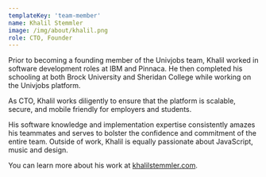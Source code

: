 ```yaml
---
templateKey: 'team-member'
name: Khalil Stemmler
image: /img/about/khalil.png
role: CTO, Founder
---
```


Prior to becoming a founding member of the Univjobs team, Khalil worked in software development roles at IBM and Pinnaca. He then completed his schooling at both Brock University and Sheridan College while working on the Univjobs platform.

As CTO, Khalil works diligently to ensure that the platform is scalable, secure, and mobile friendly for employers and students.

His software knowledge and implementation expertise consistently amazes his teammates and serves to bolster the confidence and commitment of the entire team. Outside of work, Khalil is equally passionate about JavaScript, music and design.

You can learn more about his work at [khalilstemmler.com](https://khalilstemmler.com).